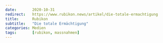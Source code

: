 ```yaml
---
date:       2020-10-31
redirect:   https://www.rubikon.news/artikel/die-totale-ermachtigung
title:      Rubikon
subtitle:   "Die totale Ermächtigung"
categories: Medien
tags:       [rubikon, massnahmen]
---
```

